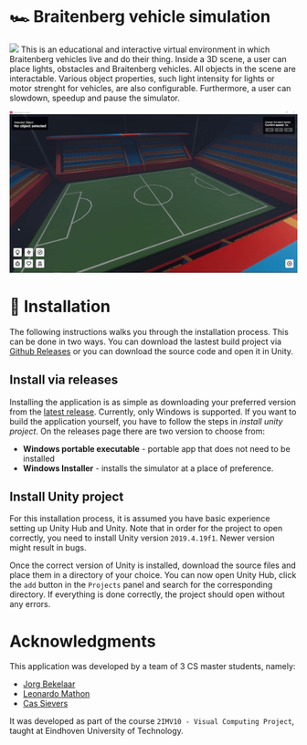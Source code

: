# 🏎️ Braitenberg vehicle simulation
![](./.github/log.svg)
This is an educational and interactive virtual environment in which Braitenberg vehicles live and do their thing. Inside a 3D scene, a user can place lights, obstacles and Braitenberg vehicles. All objects in the scene are interactable. Various object properties, such light intensity for lights or motor strenght for vehicles, are also configurable. Furthermore, a user can slowdown, speedup and pause the simulator.

![](./.github/demo.gif "A demo of the simulator")

# :wrench: Installation
The following instructions walks you through the installation process. This can be done in two ways. You can download the lastest build project via [Github Releases](https://github.com/leonardomathon/braitenberg-vehicle-simulation/releases) or you can download the source code and open it in Unity.

## Install via releases
Installing the application is as simple as downloading your preferred version from the [latest release](https://github.com/leonardomathon/braitenberg-vehicle-simulation/releases). Currently, only Windows is supported. If you want to build the application yourself, you have to follow the steps in _install unity project_. On the releases page there are two version to choose from:

- **Windows portable executable** - portable app that does not need to be installed
- **Windows Installer** - installs the simulator at a place of preference.

## Install Unity project
For this installation process, it is assumed you have basic experience setting up Unity Hub and Unity. Note that in order for the project to open correctly, you need to install Unity version `2019.4.19f1`. Newer version might result in bugs.

Once the correct version of Unity is installed, download the source files and place them in a directory of your choice. You can now open Unity Hub, click the `add` button in the `Projects` panel and search for the corresponding directory. If everything is done correctly, the project should open without any errors.

# Acknowledgments
This application was developed by a team of 3 CS master students, namely:

 - [Jorg Bekelaar](https://github.com/jorgbekelaar)
 - [Leonardo Mathon](https://github.com/leonardomathon)
 - [Cas Sievers](https://github.com/cievers)

 It was developed as part of the course `2IMV10 - Visual Computing Project`, taught at Eindhoven University of Technology. 
